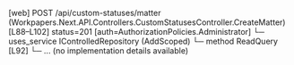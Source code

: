 [web] POST /api/custom-statuses/matter  (Workpapers.Next.API.Controllers.CustomStatusesController.CreateMatter)  [L88–L102] status=201 [auth=AuthorizationPolicies.Administrator]
  └─ uses_service IControlledRepository<MatterStatus> (AddScoped)
    └─ method ReadQuery [L92]
      └─ ... (no implementation details available)

